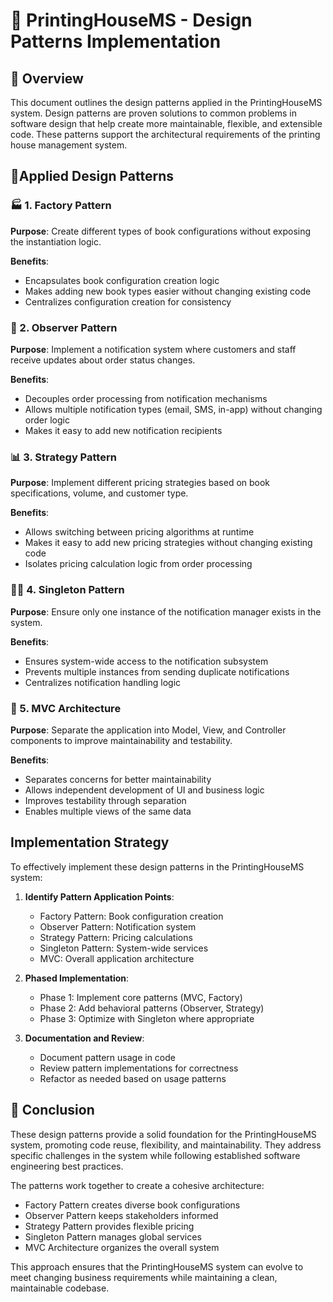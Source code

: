 # 📘 PrintingHouseMS - Design Patterns Implementation

## 🧭 Overview
This document outlines the design patterns applied in the PrintingHouseMS system. Design patterns are proven solutions to common problems in software design that help create more maintainable, flexible, and extensible code. These patterns support the architectural requirements of the printing house management system.

## 🔁Applied Design Patterns

### 🏭  1. Factory Pattern
**Purpose**: Create different types of book configurations without exposing the instantiation logic.

**Benefits**:
- Encapsulates book configuration creation logic
- Makes adding new book types easier without changing existing code
- Centralizes configuration creation for consistency

###  📣  2. Observer Pattern
**Purpose**: Implement a notification system where customers and staff receive updates about order status changes.

**Benefits**:
- Decouples order processing from notification mechanisms
- Allows multiple notification types (email, SMS, in-app) without changing order logic
- Makes it easy to add new notification recipients

###  📊  3. Strategy Pattern
**Purpose**: Implement different pricing strategies based on book specifications, volume, and customer type.

**Benefits**:
- Allows switching between pricing algorithms at runtime
- Makes it easy to add new pricing strategies without changing existing code
- Isolates pricing calculation logic from order processing

### 🧍‍♂️ 4. Singleton Pattern
**Purpose**: Ensure only one instance of the notification manager exists in the system.

**Benefits**:
- Ensures system-wide access to the notification subsystem
- Prevents multiple instances from sending duplicate notifications
- Centralizes notification handling logic

### 🧱 5. MVC Architecture
**Purpose**: Separate the application into Model, View, and Controller components to improve maintainability and testability.

**Benefits**:
- Separates concerns for better maintainability
- Allows independent development of UI and business logic
- Improves testability through separation
- Enables multiple views of the same data

## Implementation Strategy

To effectively implement these design patterns in the PrintingHouseMS system:

1. **Identify Pattern Application Points**:
   - Factory Pattern: Book configuration creation
   - Observer Pattern: Notification system
   - Strategy Pattern: Pricing calculations
   - Singleton Pattern: System-wide services
   - MVC: Overall application architecture

2. **Phased Implementation**:
   - Phase 1: Implement core patterns (MVC, Factory)
   - Phase 2: Add behavioral patterns (Observer, Strategy)
   - Phase 3: Optimize with Singleton where appropriate

3. **Documentation and Review**:
   - Document pattern usage in code
   - Review pattern implementations for correctness
   - Refactor as needed based on usage patterns

## 🧩  Conclusion

These design patterns provide a solid foundation for the PrintingHouseMS system, promoting code reuse, flexibility, and maintainability. They address specific challenges in the system while following established software engineering best practices.

The patterns work together to create a cohesive architecture:
- Factory Pattern creates diverse book configurations
- Observer Pattern keeps stakeholders informed
- Strategy Pattern provides flexible pricing
- Singleton Pattern manages global services
- MVC Architecture organizes the overall system

This approach ensures that the PrintingHouseMS system can evolve to meet changing business requirements while maintaining a clean, maintainable codebase.
